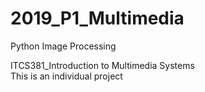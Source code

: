 # 2019_P1_Multimedia
Python Image Processing

ITCS381_Introduction to Multimedia Systems  
This is an individual project
